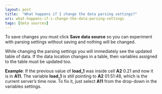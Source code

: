 ```yaml
---
layout: post
title:  "What happens if I change the data parsing settings?"
uri: what-happens-if-i-change-the-data-parsing-settings
tags: [data sources]
---
```


To save changes you must click **Save data source** so you can experiment with parsing settings without saving and nothing will be changed.

<!--more-->

While changing the parsing settings you will immediately see the updated table of data. If the data location changes in a table, then variables assigned to the table must be updated too.

**Example**: If the previous value of **load_1** was inside cell **A2** 0.21 and now it is in **A11.** The variable **load\_1** is still pointing to **A2** 01:51:48, which is the current server’s time now. To fix it, just select **A11** from the drop-down in the variables settings.
